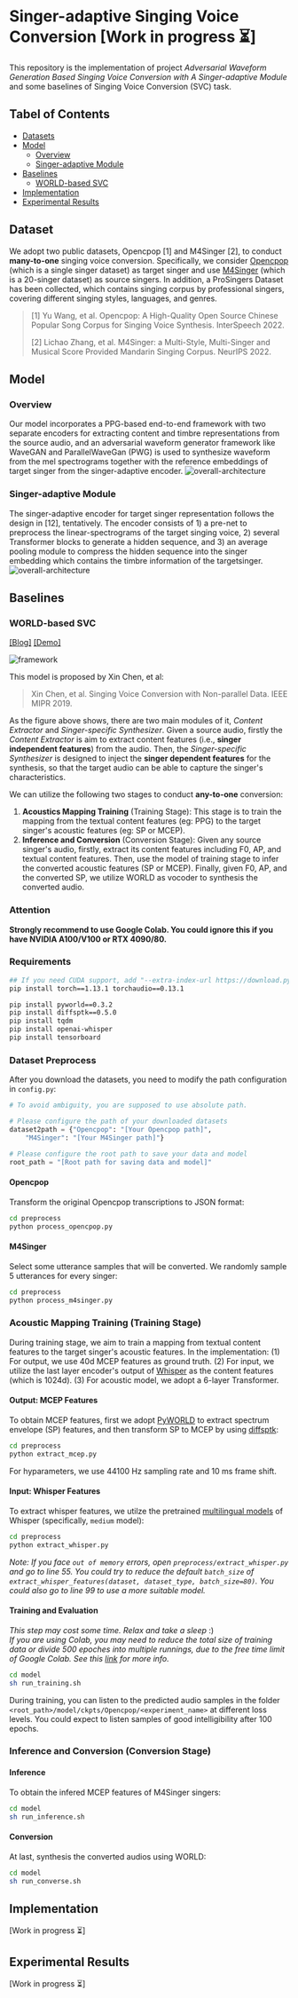 # Singer-adaptive Singing Voice Conversion [Work in progress ⏳]

This repository is the implementation of project *Adversarial Waveform Generation Based Singing Voice Conversion with A Singer-adaptive Module* and some baselines of Singing Voice Conversion (SVC) task.

## Tabel of Contents
- [Datasets](#datasets)
- [Model](#model)
  - [Overview](#overview)
  - [Singer-adaptive Module](#singer-adaptive-module)
- [Baselines](#baselines)
  - [WORLD-based SVC](#world-based-svc)
- [Implementation](#implementation)
- [Experimental Results](#experimental-results)

## Dataset

We adopt two public datasets, Opencpop [1] and M4Singer [2], to conduct **many-to-one** singing voice conversion. Specifically, we consider [Opencpop](https://wenet.org.cn/opencpop/) (which is a single singer dataset) as target singer and use [M4Singer](https://github.com/M4Singer/M4Singer) (which is a 20-singer dataset) as source singers. In addition, a ProSingers Dataset has been collected, which contains singing corpus by professional singers, covering different singing styles, languages, and genres.  

> [1] Yu Wang, et al. Opencpop: A High-Quality Open Source Chinese Popular Song Corpus for Singing Voice Synthesis. InterSpeech 2022.
>
> [2] Lichao Zhang, et al. M4Singer: a Multi-Style, Multi-Singer and Musical Score Provided Mandarin Singing Corpus. NeurIPS 2022.


## Model
### Overview
Our model incorporates a PPG-based end-to-end framework with two separate encoders for extracting content and timbre representations from the source audio, and an adversarial waveform generator framework like WaveGAN and ParallelWaveGan (PWG) is used to synthesize waveform from the mel spectrograms together with the reference embeddings of target singer from the singer-adaptive encoder.
![overall-architecture](image/overall_architecture.png)

### Singer-adaptive Module
The singer-adaptive encoder for target singer representation follows the design in [12], tentatively. The encoder consists of 1) a pre-net to preprocess the linear-spectrograms of the target singing voice, 2) several Transformer blocks to generate a hidden sequence, and 3) an average pooling module to compress the hidden sequence into the singer embedding which contains the timbre information of the targetsinger.
![overall-architecture](image/singer_adaptive_encoder.png)

## Baselines
### WORLD-based SVC

[[Blog]](https://www.zhangxueyao.com/data/SVC/tutorial.html#Baseline) [[Demo]](https://www.zhangxueyao.com/data/SVC/tutorial.html#Demo)

![framework](https://www.zhangxueyao.com/data/SVC/data/framework.png)

This model is proposed by Xin Chen, et al:

> Xin Chen, et al. Singing Voice Conversion with Non-parallel Data. IEEE MIPR 2019.

As the figure above shows, there are two main modules of it, *Content Extractor* and *Singer-specific Synthesizer*. Given a source audio, firstly the *Content Extractor* is aim to extract content features (i.e., **singer independent features**) from the audio. Then, the *Singer-specific Synthesizer* is designed to inject the **singer dependent features** for the synthesis, so that the target audio can be able to capture the singer's characteristics.

We can utilize the following two stages to conduct **any-to-one** conversion:

1. **Acoustics Mapping Training** (Training Stage): This stage is to train the mapping from the textual content features (eg: PPG) to the target singer's acoustic features (eg: SP or MCEP).
2. **Inference and Conversion** (Conversion Stage): Given any source singer's audio, firstly, extract its content features including F0, AP, and textual content features. Then, use the model of training stage to infer the converted acoustic features (SP or MCEP). Finally, given F0, AP, and the converted SP, we utilize WORLD as vocoder to synthesis the converted audio.

### Attention
**Strongly recommend to use Google Colab. You could ignore this if you have NVIDIA A100/V100 or RTX 4090/80.**

### Requirements

```bash
## If you need CUDA support, add "--extra-index-url https://download.pytorch.org/whl/cu117" in this following
pip install torch==1.13.1 torchaudio==0.13.1

pip install pyworld==0.3.2
pip install diffsptk==0.5.0
pip install tqdm
pip install openai-whisper
pip install tensorboard
```

### Dataset Preprocess

After you download the datasets, you need to modify the path configuration in `config.py`:

```python
# To avoid ambiguity, you are supposed to use absolute path.

# Please configure the path of your downloaded datasets
dataset2path = {"Opencpop": "[Your Opencpop path]",
    "M4Singer": "[Your M4Singer path]"}

# Please configure the root path to save your data and model
root_path = "[Root path for saving data and model]"
```

#### Opencpop

Transform the original Opencpop transcriptions to JSON format:

```bash
cd preprocess
python process_opencpop.py
```

#### M4Singer

Select some utterance samples that will be converted. We randomly sample 5 utterances for every singer:

```bash
cd preprocess
python process_m4singer.py
```

### Acoustic Mapping Training (Training Stage)

During training stage, we aim to train a mapping from textual content features to the target singer's acoustic features. In the implementation: (1) For output, we use 40d MCEP features as ground truth. (2) For input, we utilize the last layer encoder's output of [Whisper](https://github.com/openai/whisper) as the content features (which is 1024d). (3) For acoustic model, we adopt a 6-layer Transformer.

#### Output: MCEP Features

To obtain MCEP features, first we adopt [PyWORLD](https://github.com/JeremyCCHsu/Python-Wrapper-for-World-Vocoder) to extract spectrum envelope (SP) features, and then transform SP to MCEP by using [diffsptk](https://github.com/sp-nitech/diffsptk):

```bash
cd preprocess
python extract_mcep.py
```

For hyparameters, we use 44100 Hz sampling rate and 10 ms frame shift.

#### Input: Whisper Features

To extract whisper features, we utilze the pretrained [multilingual models](https://github.com/openai/whisper#available-models-and-languages) of Whisper (specifically, `medium` model):

```bash
cd preprocess
python extract_whisper.py
```
*Note: If you face `out of memory` errors, open `preprocess/extract_whisper.py` and go to line 55. You could try to reduce the default `batch_size` of `extract_whisper_features(dataset, dataset_type, batch_size=80)`. You could also go to line 99 to use a more suitable model.*

#### Training and Evaluation
*This step may cost some time. Relax and take a sleep* :)  
*If you are using Colab, you may need to reduce the total size of training data or divide 500 epoches into multiple runnings, due to the free time limit of Google Colab. See this [link](https://research.google.com/colaboratory/faq.html) for more info.* 
```bash
cd model
sh run_training.sh
```

During training, you can listen to the predicted audio samples in the folder `<root_path>/model/ckpts/Opencpop/<experiment_name>` at different loss levels. You could expect to listen samples of good intelligibility after 100 epochs.

### Inference and Conversion (Conversion Stage)

#### Inference

To obtain the infered MCEP features of M4Singer singers:

```bash
cd model
sh run_inference.sh
```

#### Conversion

At last, synthesis the converted audios using WORLD:

```bash
cd model
sh run_converse.sh
```

## Implementation
[Work in progress ⏳]

## Experimental Results
[Work in progress ⏳]